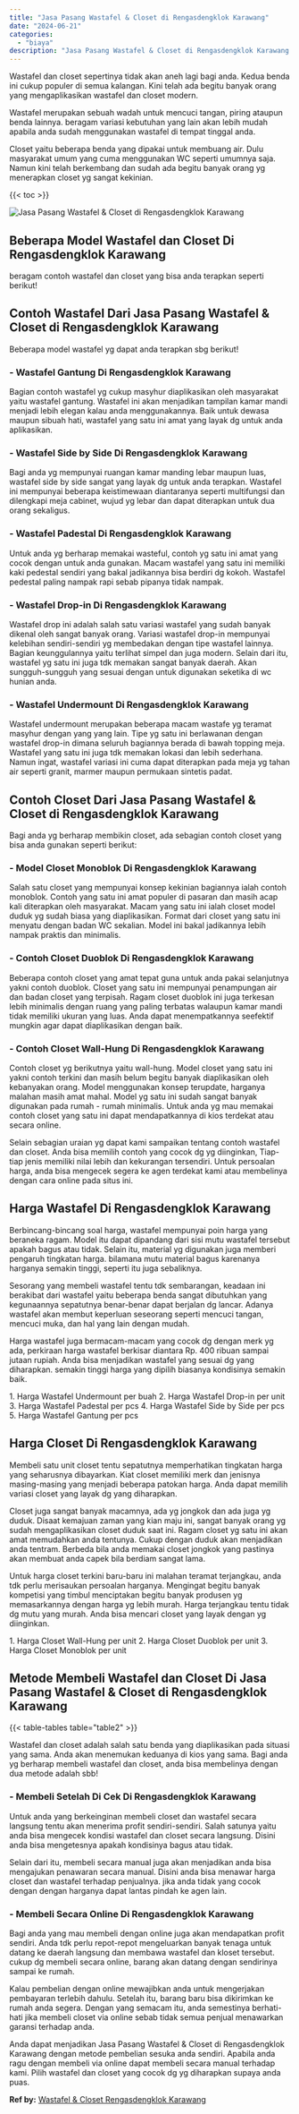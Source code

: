 ```yaml
---
title: "Jasa Pasang Wastafel & Closet di Rengasdengklok Karawang"
date: "2024-06-21"
categories: 
  - "biaya"
description: "Jasa Pasang Wastafel & Closet di Rengasdengklok Karawang. Anda dapat menjadikan Jasa Pasang Wastafel & Closet di Rengasdengklok Karawang dengan metode pembel..."
---
```


Wastafel dan closet sepertinya tidak akan aneh lagi bagi anda. Kedua benda ini cukup populer di semua kalangan. Kini telah ada begitu banyak orang yang mengaplikasikan wastafel dan closet modern.

Wastafel merupakan sebuah wadah untuk mencuci tangan, piring ataupun benda lainnya. beragam variasi kebutuhan yang lain akan lebih mudah apabila anda sudah menggunakan wastafel di tempat tinggal anda.

Closet yaitu beberapa benda yang dipakai untuk membuang air. Dulu masyarakat umum yang cuma menggunakan WC seperti umumnya saja. Namun kini telah berkembang dan sudah ada begitu banyak orang yg menerapkan closet yg sangat kekinian.

{{< toc >}}

![Jasa Pasang Wastafel & Closet di Rengasdengklok Karawang](/images/wastafel-closet-murah16.png)

## Beberapa Model Wastafel dan Closet Di Rengasdengklok Karawang

beragam contoh wastafel dan closet yang bisa anda terapkan seperti berikut!

## Contoh Wastafel Dari Jasa Pasang Wastafel & Closet di Rengasdengklok Karawang

Beberapa model wastafel yg dapat anda terapkan sbg berikut!

### \- Wastafel Gantung Di Rengasdengklok Karawang

Bagian contoh wastafel yg cukup masyhur diaplikasikan oleh masyarakat yaitu wastafel gantung. Wastafel ini akan menjadikan tampilan kamar mandi menjadi lebih elegan kalau anda menggunakannya. Baik untuk dewasa maupun sibuah hati, wastafel yang satu ini amat yang layak dg untuk anda aplikasikan.

### \- Wastafel Side by Side Di Rengasdengklok Karawang

Bagi anda yg mempunyai ruangan kamar manding lebar maupun luas, wastafel side by side sangat yang layak dg untuk anda terapkan. Wastafel ini mempunyai beberapa keistimewaan diantaranya seperti multifungsi dan dilengkapi meja cabinet, wujud yg lebar dan dapat diterapkan untuk dua orang sekaligus.

### \- Wastafel Padestal Di Rengasdengklok Karawang

Untuk anda yg berharap memakai wasteful, contoh yg satu ini amat yang cocok dengan untuk anda gunakan. Macam wastafel yang satu ini memiliki kaki pedestal sendiri yang bakal jadikannya bisa berdiri dg kokoh. Wastafel pedestal paling nampak rapi sebab pipanya tidak nampak.

### \- Wastafel Drop-in Di Rengasdengklok Karawang

Wastafel drop ini adalah salah satu variasi wastafel yang sudah banyak dikenal oleh sangat banyak orang. Variasi wastafel drop-in mempunyai kelebihan sendiri-sendiri yg membedakan dengan tipe wastafel lainnya. Bagian keunggulannya yaitu terlihat simpel dan juga modern. Selain dari itu, wastafel yg satu ini juga tdk memakan sangat banyak daerah. Akan sungguh-sungguh yang sesuai dengan untuk digunakan seketika di wc hunian anda.

### \- Wastafel Undermount Di Rengasdengklok Karawang

Wastafel undermount merupakan beberapa macam wastafe yg teramat masyhur dengan yang yang lain. Tipe yg satu ini berlawanan dengan wastafel drop-in dimana seluruh bagiannya berada di bawah topping meja. Wastafel yang satu ini juga tdk memakan lokasi dan lebih sederhana. Namun ingat, wastafel variasi ini cuma dapat diterapkan pada meja yg tahan air seperti granit, marmer maupun permukaan sintetis padat.

## Contoh Closet Dari Jasa Pasang Wastafel & Closet di Rengasdengklok Karawang

Bagi anda yg berharap membikin closet, ada sebagian contoh closet yang bisa anda gunakan seperti berikut:

### \- Model Closet Monoblok Di Rengasdengklok Karawang

Salah satu closet yang mempunyai konsep kekinian bagiannya ialah contoh monoblok. Contoh yang satu ini amat populer di pasaran dan masih acap kali diterapkan oleh masyarakat. Macam yang satu ini ialah closet model duduk yg sudah biasa yang diaplikasikan. Format dari closet yang satu ini menyatu dengan badan WC sekalian. Model ini bakal jadikannya lebih nampak praktis dan minimalis.

### \- Contoh Closet Duoblok Di Rengasdengklok Karawang

Beberapa contoh closet yang amat tepat guna untuk anda pakai selanjutnya yakni contoh duoblok. Closet yang satu ini mempunyai penampungan air dan badan closet yang terpisah. Ragam closet duoblok ini juga terkesan lebih minimalis dengan ruang yang paling terbatas walaupun kamar mandi tidak memiliki ukuran yang luas. Anda dapat menempatkannya seefektif mungkin agar dapat diaplikasikan dengan baik.

### \- Contoh Closet Wall-Hung Di Rengasdengklok Karawang

Contoh closet yg berikutnya yaitu wall-hung. Model closet yang satu ini yakni contoh terkini dan masih belum begitu banyak diaplikasikan oleh kebanyakan orang. Model menggunakan konsep terupdate, harganya malahan masih amat mahal. Model yg satu ini sudah sangat banyak digunakan pada rumah - rumah minimalis. Untuk anda yg mau memakai contoh closet yang satu ini dapat mendapatkannya di kios terdekat atau secara online.

Selain sebagian uraian yg dapat kami sampaikan tentang contoh wastafel dan closet. Anda bisa memilih contoh yang cocok dg yg diinginkan, Tiap-tiap jenis memiliki nilai lebih dan kekurangan tersendiri. Untuk persoalan harga, anda bisa mengecek segera ke agen terdekat kami atau membelinya dengan cara online pada situs ini.

## Harga Wastafel Di Rengasdengklok Karawang

Berbincang-bincang soal harga, wastafel mempunyai poin harga yang beraneka ragam. Model itu dapat dipandang dari sisi mutu wastafel tersebut apakah bagus atau tidak. Selain itu, material yg digunakan juga memberi pengaruh tingkatan harga. bilamana mutu material bagus karenanya harganya semakin tinggi, seperti itu juga sebaliknya.

Sesorang yang membeli wastafel tentu tdk sembarangan, keadaan ini berakibat dari wastafel yaitu beberapa benda sangat dibutuhkan yang kegunaannya sepatutnya benar-benar dapat berjalan dg lancar. Adanya wastafel akan membut keperluan seseorang seperti mencuci tangan, mencuci muka, dan hal yang lain dengan mudah.

Harga wastafel juga bermacam-macam yang cocok dg dengan merk yg ada, perkiraan harga wastafel berkisar diantara Rp. 400 ribuan sampai jutaan rupiah. Anda bisa menjadikan wastafel yang sesuai dg yang diharapkan. semakin tinggi harga yang dipilih biasanya kondisinya semakin baik.

1\. Harga Wastafel Undermount per buah 2. Harga Wastafel Drop-in per unit 3. Harga Wastafel Padestal per pcs 4. Harga Wastafel Side by Side per pcs 5. Harga Wastafel Gantung per pcs

## Harga Closet Di Rengasdengklok Karawang

Membeli satu unit closet tentu sepatutnya memperhatikan tingkatan harga yang seharusnya dibayarkan. Kiat closet memiliki merk dan jenisnya masing-masing yang menjadi beberapa patokan harga. Anda dapat memilih variasi closet yang layak dg yang diharapkan.

Closet juga sangat banyak macamnya, ada yg jongkok dan ada juga yg duduk. Disaat kemajuan zaman yang kian maju ini, sangat banyak orang yg sudah mengaplikasikan closet duduk saat ini. Ragam closet yg satu ini akan amat memudahkan anda tentunya. Cukup dengan duduk akan menjadikan anda tentram. Berbeda bila anda memakai closet jongkok yang pastinya akan membuat anda capek bila berdiam sangat lama.

Untuk harga closet terkini baru-baru ini malahan teramat terjangkau, anda tdk perlu merisaukan persoalan harganya. Mengingat begitu banyak kompetisi yang timbul menciptakan begitu banyak produsen yg memasarkannya dengan harga yg lebih murah. Harga terjangkau tentu tidak dg mutu yang murah. Anda bisa mencari closet yang layak dengan yg diinginkan.

1\. Harga Closet Wall-Hung per unit 2. Harga Closet Duoblok per unit 3. Harga Closet Monoblok per unit

## Metode Membeli Wastafel dan Closet Di Jasa Pasang Wastafel & Closet di Rengasdengklok Karawang

{{< table-tables table="table2" >}}

Wastafel dan closet adalah salah satu benda yang diaplikasikan pada situasi yang sama. Anda akan menemukan keduanya di kios yang sama. Bagi anda yg berharap membeli wastafel dan closet, anda bisa membelinya dengan dua metode adalah sbb!

### \- Membeli Setelah Di Cek Di Rengasdengklok Karawang

Untuk anda yang berkeinginan membeli closet dan wastafel secara langsung tentu akan menerima profit sendiri-sendiri. Salah satunya yaitu anda bisa mengecek kondisi wastafel dan closet secara langsung. Disini anda bisa mengetesnya apakah kondisinya bagus atau tidak.

Selain dari itu, membeli secara manual juga akan menjadikan anda bisa mengajukan penawaran secara manual. Disini anda bisa menawar harga closet dan wastafel terhadap penjualnya. jika anda tidak yang cocok dengan dengan harganya dapat lantas pindah ke agen lain.

### \- Membeli Secara Online Di Rengasdengklok Karawang

Bagi anda yang mau membeli dengan online juga akan mendapatkan profit sendiri. Anda tdk perlu repot-repot mengeluarkan banyak tenaga untuk datang ke daerah langsung dan membawa wastafel dan kloset tersebut. cukup dg membeli secara online, barang akan datang dengan sendirinya sampai ke rumah.

Kalau pembelian dengan online mewajibkan anda untuk mengerjakan pembayaran terlebih dahulu. Setelah itu, barang baru bisa dikirimkan ke rumah anda segera. Dengan yang semacam itu, anda semestinya berhati-hati jika membeli closet via online sebab tidak semua penjual menawarkan garansi terhadap anda.

Anda dapat menjadikan Jasa Pasang Wastafel & Closet di Rengasdengklok Karawang dengan metode pembelian sesuka anda sendiri. Apabila anda ragu dengan membeli via online dapat membeli secara manual terhadap kami. Pilih wastafel dan closet yang cocok dg yg diharapkan supaya anda puas.

**Ref by:** [Wastafel & Closet Rengasdengklok Karawang](https://id.wikipedia.org/wiki/Wastafel)
